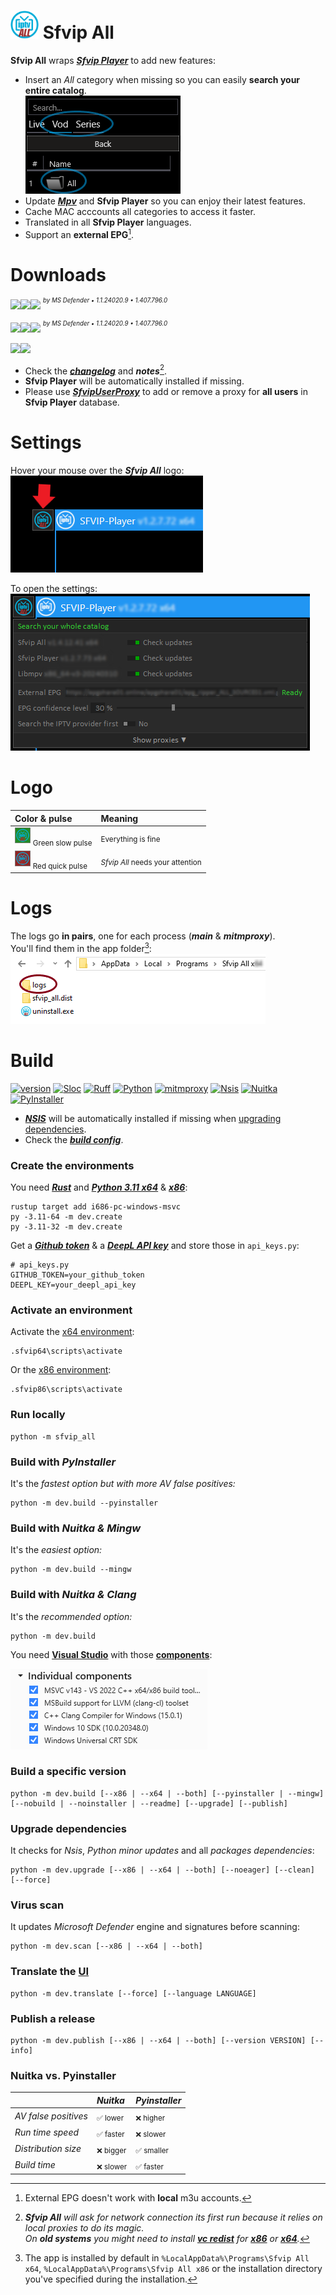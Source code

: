 # <kbd><img src="resources/Sfvip%20All.png" width="45"></kbd> Sfvip All
**Sfvip All** wraps ***[Sfvip Player](https://github.com/K4L4Uz/SFVIP-Player/tree/master)*** to add new features: 
* Insert an _All_ category when missing so you can easily **search your entire catalog**.  
<kbd><img src="resources/readme/all.png"></kbd>
* Update ***[Mpv](https://mpv.io/)*** and **Sfvip Player** so you can enjoy their latest features. 
* Cache MAC acccounts all categories to access it faster.
* Translated in all **Sfvip Player** languages.
* Support an **external EPG**[^1].

[^1]: External EPG doesn't work with **local** m3u accounts.
# Downloads
[<img src="https://custom-icon-badges.demolab.com/badge/Sfvip All v1.4.12.45-informational?logo=download-cloud&logoSource=feather&logoColor=white&style=flat-square" height="35"><img src="https://img.shields.io/badge/x64-informational?logo=Windows10&logoColor=lightblue&style=flat-square" height="35"><img src="https://custom-icon-badges.demolab.com/badge/clean-brightgreen?logo=shield-check&logoColor=white&style=flat-square" height="35">](https://github.com/sebdelsol/sfvip-all/releases/download/Sfvip.All.1.4.12.45/Install.Sfvip.All.1.4.12.45.x64.exe)
<sup><sup>_by MS Defender • 1.1.24020.9 • 1.407.796.0_</sup></sup>

[<img src="https://custom-icon-badges.demolab.com/badge/Sfvip All v1.4.12.45-informational?logo=download-cloud&logoSource=feather&logoColor=white&style=flat-square" height="35"><img src="https://img.shields.io/badge/x86-informational?logo=Windows10&logoColor=lightblue&style=flat-square" height="35"><img src="https://custom-icon-badges.demolab.com/badge/clean-brightgreen?logo=shield-check&logoColor=white&style=flat-square" height="35">](https://github.com/sebdelsol/sfvip-all/releases/download/Sfvip.All.1.4.12.45/Install.Sfvip.All.1.4.12.45.x86.exe)
<sup><sup>_by MS Defender • 1.1.24020.9 • 1.407.796.0_</sup></sup>

[<a href="https://tooomm.github.io/github-release-stats/?username=sebdelsol&repository=sfvip-all"><img src="https://img.shields.io/github/downloads/sebdelsol/sfvip-all/total?color=informational&logo=github&labelColor=informational&style=flat-square" height="25"></a><a href="https://github.com/sebdelsol/sfvip-all/issues?q=is%3Aopen"><img src="https://img.shields.io/github/issues/sebdelsol/sfvip-all?labelColor=success&style=flat-square" height="25"></a>]()

* Check the [***changelog***](build/changelog.md) and ***notes***[^2].  
* **Sfvip Player** will be automatically installed if missing.  
* Please use [***SfvipUserProxy***](user_proxy_cmd) to add or remove a proxy for **all users** in **Sfvip Player** database.

[^2]:_**Sfvip All** will ask for network connection its first run because it relies on local proxies to do its magic._  
_On **old systems** you might need to install [**vc redist**](https://learn.microsoft.com/en-GB/cpp/windows/latest-supported-vc-redist) for [**x86**](https://aka.ms/vs/17/release/vc_redist.x86.exe) or [**x64**](https://aka.ms/vs/17/release/vc_redist.x64.exe)._  

# Settings
Hover your mouse over the ***Sfvip All*** logo:  
<kbd><img src="resources/readme/arrow.png"></kbd>  

To open the settings:  
<kbd><img src="resources/readme/settings.png"></kbd>  

# Logo
Color & pulse | Meaning
:--- | :---
<kbd><img src="resources/readme/logo_green.png" width="25"></kbd> <sub>Green slow pulse | <sub>Everything is fine
<kbd><img src="resources/readme/logo_red.png" width="25"></kbd>  <sub>Red quick pulse | <sub>_Sfvip All_ needs your attention

# Logs
The logs go **in pairs**, one for each process (***main*** & ***mitmproxy***).  
You'll find them in the app folder[^3]:  
<kbd><img src="resources/readme/logs.png"></kbd>  

[^3]:The app is installed by default in `%LocalAppData%\Programs\Sfvip All x64`, `%LocalAppData%\Programs\Sfvip All x86` or the installation directory you've specified during the installation.

# Build
[![version](https://custom-icon-badges.demolab.com/badge/Build%201.4.12.46-informational?logo=github)](/build_config.py#L27)
[![Sloc](https://custom-icon-badges.demolab.com/badge/Sloc%208.5k-informational?logo=file-code)](https://api.codetabs.com/v1/loc/?github=sebdelsol/sfvip-all)
[![Ruff](https://custom-icon-badges.demolab.com/badge/Ruff-informational?logo=ruff-color)](https://docs.astral.sh/ruff/)
[![Python](https://custom-icon-badges.demolab.com/badge/Python%203.11.8-linen?logo=python-color)](https://www.python.org/downloads/release/python-3118/)
[![mitmproxy](https://custom-icon-badges.demolab.com/badge/Mitmproxy%2010.2.4-linen?logo=mitmproxy-black)](https://mitmproxy.org/)
[![Nsis](https://custom-icon-badges.demolab.com/badge/Nsis%203.10-linen?logo=nsis-color)](https://nsis.sourceforge.io/Download)
[![Nuitka](https://custom-icon-badges.demolab.com/badge/Nuitka%202.1.4-linen?logo=nuitka)](https://nuitka.net/)
[![PyInstaller](https://custom-icon-badges.demolab.com/badge/PyInstaller%206.5.0-linen?logo=pyinstaller-windowed)](https://pyinstaller.org/en/stable/)

* [***NSIS***](https://nsis.sourceforge.io/Download) will be automatically installed if missing when [upgrading dependencies](#upgrade-dependencies).  
* Check the [***build config***](build_config.py).

### Create the environments
You need [***Rust***](https://www.rust-lang.org/fr) and [***Python 3.11 x64***](https://www.python.org/ftp/python/3.11.8/python-3.11.8-amd64.exe) & [***x86***](https://www.python.org/ftp/python/3.11.8/python-3.11.8.exe):
```console
rustup target add i686-pc-windows-msvc
py -3.11-64 -m dev.create
py -3.11-32 -m dev.create
```
Get a [***Github token***](https://docs.github.com/en/authentication/keeping-your-account-and-data-secure/managing-your-personal-access-tokens#personal-access-tokens-classic) & a [***DeepL API key***](https://www.deepl.com/en/docs-api/) and store those in `api_keys.py`:
```python3
# api_keys.py
GITHUB_TOKEN=your_github_token
DEEPL_KEY=your_deepl_api_key
```

### Activate an environment
Activate the [x64 environment](/build_config.py#L43):
```console
.sfvip64\scripts\activate
```
Or the [x86 environment](/build_config.py#L47):
```console
.sfvip86\scripts\activate
```

### Run locally
```console
python -m sfvip_all
```
### Build with ***PyInstaller***
It's the _fastest option but with more AV false positives:_
```console
python -m dev.build --pyinstaller
```
### Build with ***Nuitka & Mingw***
It's the _easiest option:_
```console
python -m dev.build --mingw
```
### Build with ***Nuitka & Clang***
It's the _recommended option:_
```console
python -m dev.build
```
You need [**Visual Studio**](https://www.visualstudio.com/en-us/downloads/download-visual-studio-vs.aspx) with those [**components**](resources/readme/.vsconfig):

<kbd><img src="resources/readme/VS.png"></kbd>

### Build a specific version
```console
python -m dev.build [--x86 | --x64 | --both] [--pyinstaller | --mingw] [--nobuild | --noinstaller | --readme] [--upgrade] [--publish]
```
### Upgrade dependencies
It checks for _Nsis_, _Python minor updates_ and all _packages dependencies_:
```console
python -m dev.upgrade [--x86 | --x64 | --both] [--noeager] [--clean] [--force]
```
### Virus scan
It updates _Microsoft Defender_ engine and signatures before scanning:
```console
python -m dev.scan [--x86 | --x64 | --both]
```
### Translate the [**UI**](translations/loc/texts.py)
```console
python -m dev.translate [--force] [--language LANGUAGE]
```
### Publish a release
```console
python -m dev.publish [--x86 | --x64 | --both] [--version VERSION] [--info]
```
### Nuitka vs. Pyinstaller
| | _Nuitka_  | _Pyinstaller_|
| :- | :- | :- |
| _AV false positives_ | <sub>✅ lower| <sub>❌ higher |
| _Run time speed_ | <sub>✅ faster | <sub>❌ slower |
| _Distribution size_ | <sub>❌ bigger  | <sub>✅ smaller |
| _Build time_ | <sub>❌ slower| <sub>✅ faster|
